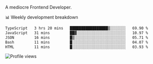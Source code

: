 A mediocre Frontend Developer.

📊 Weekly development breakdown
<!--START_SECTION:waka-->

```txt
TypeScript   3 hrs 20 mins   █████████████████▒░░░░░░░   69.90 %
JavaScript   31 mins         ██▓░░░░░░░░░░░░░░░░░░░░░░   10.97 %
JSON         16 mins         █▒░░░░░░░░░░░░░░░░░░░░░░░   05.71 %
Bash         11 mins         █░░░░░░░░░░░░░░░░░░░░░░░░   04.07 %
HTML         11 mins         █░░░░░░░░░░░░░░░░░░░░░░░░   03.93 %
```

<!--END_SECTION:waka-->

<img src="https://gpvc.arturio.dev/iqbalfasri" alt="Profile views"/>
